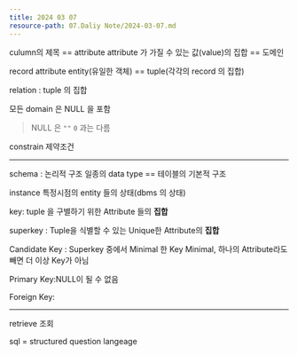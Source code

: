 ```yaml
---
title: 2024 03 07
resource-path: 07.Daliy Note/2024-03-07.md
---
```

culumn의 제목 == attribute
attribute 가 가질 수 있는 값(value)의 집합 == 도메인

record attribute 
entity(유일한 객체) == tuple(각각의 record 의 집합)

relation : tuple 의 집합

모든 domain 은 NULL 을 포함
> NULL 은 `""` `0` 과는 다름

constrain 제약조건

---

schema : 논리적 구조 일종의 data type == 테이블의 기본적 구조

instance 특정시점의  entity 들의 상태(dbms 의 상태)

key: tuple 을 구별하기 위한 Attribute 들의 **집합**

superkey : Tuple을 식별할 수 있는 Unique한 Attribute의 **집합**

Candidate Key : Superkey 중에서 Minimal 한 Key Minimal, 하나의 Attribute라도 빼면 더 이상 Key가 아님

Primary Key:NULL이 될 수 없음

Foreign Key:








---


retrieve 조회

sql = structured question langeage



